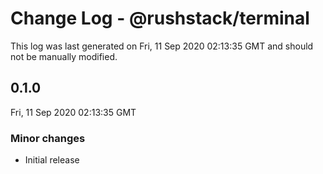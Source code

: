 # Change Log - @rushstack/terminal

This log was last generated on Fri, 11 Sep 2020 02:13:35 GMT and should not be manually modified.

## 0.1.0
Fri, 11 Sep 2020 02:13:35 GMT

### Minor changes

- Initial release

